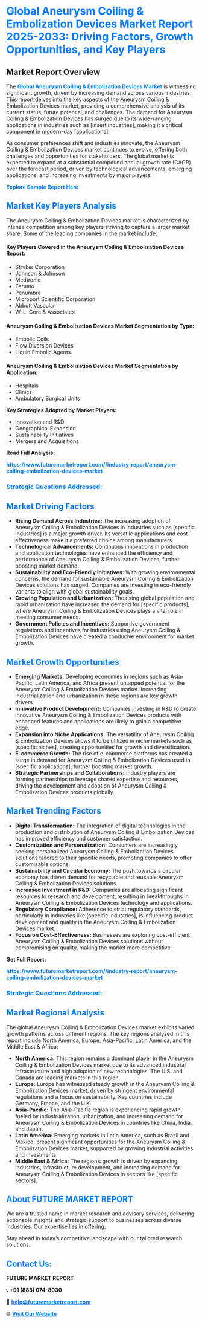 <h1 style="color: #007BFF;">Global Aneurysm Coiling & Embolization Devices Market Report 2025-2033: Driving Factors, Growth Opportunities, and Key Players</h1>

<section id="overview">
<h2>Market Report Overview</h2>
<p>The <a href="https://www.futuremarketreport.com//industry-report/aneurysm-coiling-embolization-devices-market" style="color: #007BFF; text-decoration: none;"><strong>Global Aneurysm Coiling & Embolization Devices Market</strong></a> is witnessing significant growth, driven by increasing demand across various industries. This report delves into the key aspects of the Aneurysm Coiling & Embolization Devices market, providing a comprehensive analysis of its current status, future potential, and challenges. The demand for Aneurysm Coiling & Embolization Devices has surged due to its wide-ranging applications in industries such as [insert industries], making it a critical component in modern-day [applications].</p>
<p>As consumer preferences shift and industries innovate, the Aneurysm Coiling & Embolization Devices market continues to evolve, offering both challenges and opportunities for stakeholders. The global market is expected to expand at a substantial compound annual growth rate (CAGR) over the forecast period, driven by technological advancements, emerging applications, and increasing investments by major players.</p>
</section>

<section id="overview">
<p><a href="https://www.futuremarketreport.com//request-sample/reportId=56338" style="color: #007BFF; text-decoration: none;"><strong>Explore Sample Report Here</strong></a></p>
</section>

<section id="key-players">
<h2 style="color: #007BFF;">Market Key Players Analysis</h2>
<p>The Aneurysm Coiling & Embolization Devices market is characterized by intense competition among key players striving to capture a larger market share. Some of the leading companies in the market include:</p>
<h4>Key Players Covered in the Aneurysm Coiling & Embolization Devices Report:</h4>
<ul><li>Stryker Corporation</li><li>Johnson &amp; Johnson</li><li>Medtronic</li><li>Terumo</li><li>Penumbra</li><li>Microport Scientific Corporation</li><li>Abbott Vascular</li><li>W. L. Gore &amp; Associates</li></ul>
<h4>Aneurysm Coiling & Embolization Devices Market Segmentation by Type:</h4>
<ul><li>Embolic Coils</li><li>Flow Diversion Devices</li><li>Liquid Embolic Agents</li></ul>

<h4>Aneurysm Coiling & Embolization Devices Market Segmentation by Application:</h4>
<ul><li>Hospitals</li><li>Clinics</li><li>Ambulatory Surgical Units</li></ul>
<p><strong>Key Strategies Adopted by Market Players:</strong></p>
<ul>
<li>Innovation and R&D</li>
<li>Geographical Expansion</li>
<li>Sustainability Initiatives</li>
<li>Mergers and Acquisitions</li>
</ul>
</section>

<section>
<p><strong>Read Full Analysis: </strong></p><a href="https://www.futuremarketreport.com//industry-report/aneurysm-coiling-embolization-devices-market" style="color: #007BFF; text-decoration: none;"><strong>https://www.futuremarketreport.com//industry-report/aneurysm-coiling-embolization-devices-market</strong></a>
<h3 style="color: #007BFF;">Strategic Questions Addressed:</h3>
</section>

<section id="driving-factors">
<h2 style="color: #007BFF;">Market Driving Factors</h2>
<ul>
<li><strong>Rising Demand Across Industries:</strong> The increasing adoption of Aneurysm Coiling & Embolization Devices in industries such as [specific industries] is a major growth driver. Its versatile applications and cost-effectiveness make it a preferred choice among manufacturers.</li>
<li><strong>Technological Advancements:</strong> Continuous innovations in production and application technologies have enhanced the efficiency and performance of Aneurysm Coiling & Embolization Devices, further boosting market demand.</li>
<li><strong>Sustainability and Eco-Friendly Initiatives:</strong> With growing environmental concerns, the demand for sustainable Aneurysm Coiling & Embolization Devices solutions has surged. Companies are investing in eco-friendly variants to align with global sustainability goals.</li>
<li><strong>Growing Population and Urbanization:</strong> The rising global population and rapid urbanization have increased the demand for [specific products], where Aneurysm Coiling & Embolization Devices plays a vital role in meeting consumer needs.</li>
<li><strong>Government Policies and Incentives:</strong> Supportive government regulations and incentives for industries using Aneurysm Coiling & Embolization Devices have created a conducive environment for market growth.</li>
</ul>
</section>

<section id="growth-opportunities">
<h2 style="color: #007BFF;">Market Growth Opportunities</h2>
<ul>
<li><strong>Emerging Markets:</strong> Developing economies in regions such as Asia-Pacific, Latin America, and Africa present untapped potential for the Aneurysm Coiling & Embolization Devices market. Increasing industrialization and urbanization in these regions are key growth drivers.</li>
<li><strong>Innovative Product Development:</strong> Companies investing in R&D to create innovative Aneurysm Coiling & Embolization Devices products with enhanced features and applications are likely to gain a competitive edge.</li>
<li><strong>Expansion into Niche Applications:</strong> The versatility of Aneurysm Coiling & Embolization Devices allows it to be utilized in niche markets such as [specific niches], creating opportunities for growth and diversification.</li>
<li><strong>E-commerce Growth:</strong> The rise of e-commerce platforms has created a surge in demand for Aneurysm Coiling & Embolization Devices used in [specific applications], further boosting market growth.</li>
<li><strong>Strategic Partnerships and Collaborations:</strong> Industry players are forming partnerships to leverage shared expertise and resources, driving the development and adoption of Aneurysm Coiling & Embolization Devices products globally.</li>
</ul>
</section>

<section id="trending-factors">
<h2 style="color: #007BFF;">Market Trending Factors</h2>
<ul>
<li><strong>Digital Transformation:</strong> The integration of digital technologies in the production and distribution of Aneurysm Coiling & Embolization Devices has improved efficiency and customer satisfaction.</li>
<li><strong>Customization and Personalization:</strong> Consumers are increasingly seeking personalized Aneurysm Coiling & Embolization Devices solutions tailored to their specific needs, prompting companies to offer customizable options.</li>
<li><strong>Sustainability and Circular Economy:</strong> The push towards a circular economy has driven demand for recyclable and reusable Aneurysm Coiling & Embolization Devices solutions.</li>
<li><strong>Increased Investment in R&D:</strong> Companies are allocating significant resources to research and development, resulting in breakthroughs in Aneurysm Coiling & Embolization Devices technology and applications.</li>
<li><strong>Regulatory Compliance:</strong> Adherence to strict regulatory standards, particularly in industries like [specific industries], is influencing product development and quality in the Aneurysm Coiling & Embolization Devices market.</li>
<li><strong>Focus on Cost-Effectiveness:</strong> Businesses are exploring cost-efficient Aneurysm Coiling & Embolization Devices solutions without compromising on quality, making the market more competitive.</li>
</ul>
</section>

<section>
<p><strong>Get Full Report: </strong></p><a href="https://www.futuremarketreport.com//industry-report/aneurysm-coiling-embolization-devices-market" style="color: #007BFF; text-decoration: none;"><strong>https://www.futuremarketreport.com//industry-report/aneurysm-coiling-embolization-devices-market</strong></a>
<h3 style="color: #007BFF;">Strategic Questions Addressed:</h3>
</section>


<section id="regional-analysis">
<h2 style="color: #007BFF;">Market Regional Analysis</h2>
<p>The global Aneurysm Coiling & Embolization Devices market exhibits varied growth patterns across different regions. The key regions analyzed in this report include North America, Europe, Asia-Pacific, Latin America, and the Middle East & Africa:</p>
<ul>
<li><strong>North America:</strong> This region remains a dominant player in the Aneurysm Coiling & Embolization Devices market due to its advanced industrial infrastructure and high adoption of new technologies. The U.S. and Canada are leading markets in this region.</li>
<li><strong>Europe:</strong> Europe has witnessed steady growth in the Aneurysm Coiling & Embolization Devices market, driven by stringent environmental regulations and a focus on sustainability. Key countries include Germany, France, and the U.K.</li>
<li><strong>Asia-Pacific:</strong> The Asia-Pacific region is experiencing rapid growth, fueled by industrialization, urbanization, and increasing demand for Aneurysm Coiling & Embolization Devices in countries like China, India, and Japan.</li>
<li><strong>Latin America:</strong> Emerging markets in Latin America, such as Brazil and Mexico, present significant opportunities for the Aneurysm Coiling & Embolization Devices market, supported by growing industrial activities and investments.</li>
<li><strong>Middle East & Africa:</strong> The region’s growth is driven by expanding industries, infrastructure development, and increasing demand for Aneurysm Coiling & Embolization Devices in sectors like [specific sectors].</li>
</ul>
</section>

<footer>
<h2 style="color: #007BFF;">About FUTURE MARKET REPORT</h2>
<p>We are a trusted name in market research and advisory services, delivering actionable insights and strategic support to businesses across diverse industries. Our expertise lies in offering:</p>

<p>Stay ahead in today’s competitive landscape with our tailored research solutions.</p>

<h2 style="color: #007BFF;">Contact Us:</h2>
<p><strong>FUTURE MARKET REPORT</strong></p>
<p>📞 <strong>+91 (883) 074-8030</strong></p>
<p>📧 <strong><a href="mailto:help@futuremarketreport.com" style="color: #007BFF;">help@futuremarketreport.com</a></strong></p>
<p>🌐 <strong><a href="https://www.futuremarketreport.com/" style="color: #007BFF;">Visit Our Website</a></strong></p>
</footer>